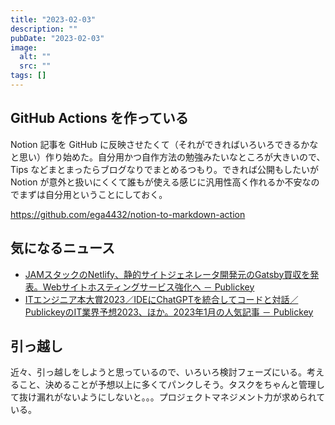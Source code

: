 ```yaml
---
title: "2023-02-03"
description: ""
pubDate: "2023-02-03"
image:
  alt: ""
  src: ""
tags: []
---
```


## GitHub Actions を作っている

Notion 記事を GitHub に反映させたくて（それができればいろいろできるかなと思い）作り始めた。自分用かつ自作方法の勉強みたいなところが大きいので、Tips などまとまったらブログなりでまとめるつもり。できれば公開もしたいが Notion が意外と扱いにくくて誰もが使える感じに汎用性高く作れるか不安なのでまずは自分用ということにしておく。

https://github.com/ega4432/notion-to-markdown-action

## 気になるニュース

- [JAMスタックのNetlify、静的サイトジェネレータ開発元のGatsby買収を発表。Webサイトホスティングサービス強化へ － Publickey](https://www.publickey1.jp/blog/23/jamnetlifygatsbyweb.html)
- [ITエンジニア本大賞2023／IDEにChatGPTを統合してコードと対話／PublickeyのIT業界予想2023、ほか。2023年1月の人気記事 － Publickey](https://www.publickey1.jp/blog/23/it2023idechatgptpublickeyit202320231.html)

## 引っ越し

近々、引っ越しをしようと思っているので、いろいろ検討フェーズにいる。考えること、決めることが予想以上に多くてパンクしそう。タスクをちゃんと管理して抜け漏れがないようにしないと。。。プロジェクトマネジメント力が求められている。
